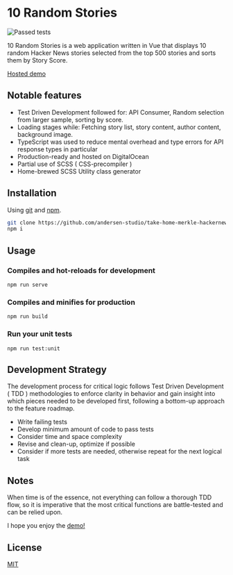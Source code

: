 # 10 Random Stories
![Passed tests](https://img.shields.io/badge/passed%20tests-10-green)

10 Random Stories is a web application written in Vue that displays 10 random Hacker News stories selected from the top 500 stories and sorts them by Story Score.

[Hosted demo](https://andersen.studio/random-stories/)

## Notable features
- Test Driven Development followed for: API Consumer, Random selection from larger sample, sorting by score.
- Loading stages while: Fetching story list, story content, author content, background image.
- TypeScript was used to reduce mental overhead and type errors for API response types in particular
- Production-ready and hosted on DigitalOcean
- Partial use of SCSS ( CSS-precompiler )
- Home-brewed SCSS Utility class generator

## Installation

Using [git](https://git-scm.com/) and [npm](https://npmjs.com/).

```bash
git clone https://github.com/andersen-studio/take-home-merkle-hackernews.git
npm i
```

## Usage

### Compiles and hot-reloads for development
```
npm run serve
```

### Compiles and minifies for production
```
npm run build
```

### Run your unit tests
```
npm run test:unit
```

## Development Strategy
The development process for critical logic follows Test Driven Development ( TDD ) methodologies to enforce clarity in behavior and gain insight into which pieces needed to be developed first, following a bottom-up approach to the feature roadmap.
- Write failing tests
- Develop minimum amount of code to pass tests
- Consider time and space complexity
- Revise and clean-up, optimize if possible
- Consider if more tests are needed, otherwise repeat for the next logical task

## Notes
When time is of the essence, not everything can follow a thorough TDD flow, so it is imperative that the most critical functions are battle-tested and can be relied upon.

I hope you enjoy the [demo!](https://andersen.studio/random-stories)

## License
[MIT](https://choosealicense.com/licenses/mit/)